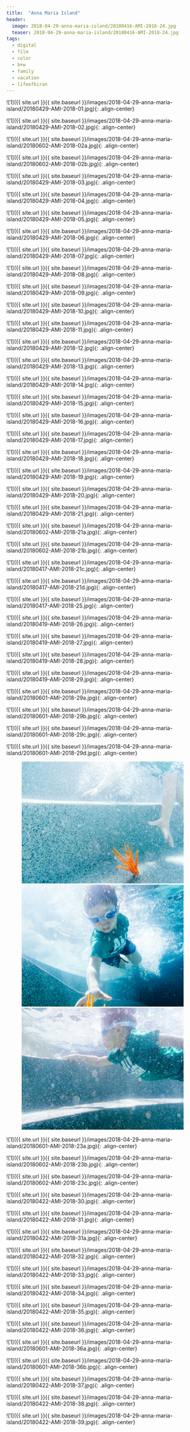 ```yaml
---
title:  "Anna Maria Island"
header:
  image: 2018-04-29-anna-maria-island/20180416-AMI-2018-24.jpg
  teaser: 2018-04-29-anna-maria-island/20180416-AMI-2018-24.jpg
tags: 
  - digital
  - film
  - color
  - b+w
  - family
  - vacation
  - lifeofkiran
---
```


<p></p>
![1]({{ site.url }}{{ site.baseurl }}/images/2018-04-29-anna-maria-island/20180429-AMI-2018-01.jpg){: .align-center}
<figcaption> </figcaption>
<p></p>

<p></p>
![1]({{ site.url }}{{ site.baseurl }}/images/2018-04-29-anna-maria-island/20180429-AMI-2018-02.jpg){: .align-center}
<figcaption> </figcaption>
<p></p>

<p></p>
![1]({{ site.url }}{{ site.baseurl }}/images/2018-04-29-anna-maria-island/20180602-AMI-2018-02a.jpg){: .align-center}
<figcaption> </figcaption>
<p></p>

<p></p>
![1]({{ site.url }}{{ site.baseurl }}/images/2018-04-29-anna-maria-island/20180602-AMI-2018-02b.jpg){: .align-center}
<figcaption> </figcaption>
<p></p>

<p></p>
![1]({{ site.url }}{{ site.baseurl }}/images/2018-04-29-anna-maria-island/20180429-AMI-2018-03.jpg){: .align-center}
<figcaption> </figcaption>
<p></p>

<p></p>
![1]({{ site.url }}{{ site.baseurl }}/images/2018-04-29-anna-maria-island/20180429-AMI-2018-04.jpg){: .align-center}
<figcaption> </figcaption>
<p></p>

<p></p>
![1]({{ site.url }}{{ site.baseurl }}/images/2018-04-29-anna-maria-island/20180429-AMI-2018-05.jpg){: .align-center}
<figcaption> </figcaption>
<p></p>

<p></p>
![1]({{ site.url }}{{ site.baseurl }}/images/2018-04-29-anna-maria-island/20180429-AMI-2018-06.jpg){: .align-center}
<figcaption> </figcaption>
<p></p>

<p></p>
![1]({{ site.url }}{{ site.baseurl }}/images/2018-04-29-anna-maria-island/20180429-AMI-2018-07.jpg){: .align-center}
<figcaption> </figcaption>
<p></p>

<p></p>
![1]({{ site.url }}{{ site.baseurl }}/images/2018-04-29-anna-maria-island/20180429-AMI-2018-08.jpg){: .align-center}
<figcaption> </figcaption>
<p></p>

<p></p>
![1]({{ site.url }}{{ site.baseurl }}/images/2018-04-29-anna-maria-island/20180429-AMI-2018-09.jpg){: .align-center}
<figcaption> </figcaption>
<p></p>

<p></p>
![1]({{ site.url }}{{ site.baseurl }}/images/2018-04-29-anna-maria-island/20180429-AMI-2018-10.jpg){: .align-center}
<figcaption> </figcaption>
<p></p>

<p></p>
![1]({{ site.url }}{{ site.baseurl }}/images/2018-04-29-anna-maria-island/20180429-AMI-2018-11.jpg){: .align-center}
<figcaption> </figcaption>
<p></p>

<p></p>
![1]({{ site.url }}{{ site.baseurl }}/images/2018-04-29-anna-maria-island/20180429-AMI-2018-12.jpg){: .align-center}
<figcaption> </figcaption>
<p></p>

<p></p>
![1]({{ site.url }}{{ site.baseurl }}/images/2018-04-29-anna-maria-island/20180429-AMI-2018-13.jpg){: .align-center}
<figcaption> </figcaption>
<p></p>

<p></p>
![1]({{ site.url }}{{ site.baseurl }}/images/2018-04-29-anna-maria-island/20180429-AMI-2018-14.jpg){: .align-center}
<figcaption> </figcaption>
<p></p>

<p></p>
![1]({{ site.url }}{{ site.baseurl }}/images/2018-04-29-anna-maria-island/20180429-AMI-2018-15.jpg){: .align-center}
<figcaption> </figcaption>
<p></p>

<p></p>
![1]({{ site.url }}{{ site.baseurl }}/images/2018-04-29-anna-maria-island/20180429-AMI-2018-16.jpg){: .align-center}
<figcaption> </figcaption>
<p></p>

<p></p>
![1]({{ site.url }}{{ site.baseurl }}/images/2018-04-29-anna-maria-island/20180429-AMI-2018-17.jpg){: .align-center}
<figcaption> </figcaption>
<p></p>

<p></p>
![1]({{ site.url }}{{ site.baseurl }}/images/2018-04-29-anna-maria-island/20180429-AMI-2018-18.jpg){: .align-center}
<figcaption> </figcaption>
<p></p>

<p></p>
![1]({{ site.url }}{{ site.baseurl }}/images/2018-04-29-anna-maria-island/20180429-AMI-2018-19.jpg){: .align-center}
<figcaption> </figcaption>
<p></p>

<p></p>
![1]({{ site.url }}{{ site.baseurl }}/images/2018-04-29-anna-maria-island/20180429-AMI-2018-20.jpg){: .align-center}
<figcaption> </figcaption>
<p></p>

<p></p>
![1]({{ site.url }}{{ site.baseurl }}/images/2018-04-29-anna-maria-island/20180429-AMI-2018-21.jpg){: .align-center}
<figcaption> </figcaption>
<p></p>

<p></p>
![1]({{ site.url }}{{ site.baseurl }}/images/2018-04-29-anna-maria-island/20180602-AMI-2018-21a.jpg){: .align-center}
<figcaption> </figcaption>
<p></p>

<p></p>
![1]({{ site.url }}{{ site.baseurl }}/images/2018-04-29-anna-maria-island/20180602-AMI-2018-21b.jpg){: .align-center}
<figcaption> </figcaption>
<p></p>

<p></p>
![1]({{ site.url }}{{ site.baseurl }}/images/2018-04-29-anna-maria-island/20180417-AMI-2018-21c.jpg){: .align-center}
<figcaption> </figcaption>
<p></p>

<p></p>
![1]({{ site.url }}{{ site.baseurl }}/images/2018-04-29-anna-maria-island/20180417-AMI-2018-21d.jpg){: .align-center}
<figcaption> </figcaption>
<p></p>

<p></p>
![1]({{ site.url }}{{ site.baseurl }}/images/2018-04-29-anna-maria-island/20180417-AMI-2018-25.jpg){: .align-center}
<figcaption> </figcaption>
<p></p>

<p></p>
![1]({{ site.url }}{{ site.baseurl }}/images/2018-04-29-anna-maria-island/20180419-AMI-2018-26.jpg){: .align-center}
<figcaption> </figcaption>
<p></p>

<p></p>
![1]({{ site.url }}{{ site.baseurl }}/images/2018-04-29-anna-maria-island/20180419-AMI-2018-27.jpg){: .align-center}
<figcaption> </figcaption>
<p></p>

<p></p>
![1]({{ site.url }}{{ site.baseurl }}/images/2018-04-29-anna-maria-island/20180419-AMI-2018-28.jpg){: .align-center}
<figcaption> </figcaption>
<p></p>

<p></p>
![1]({{ site.url }}{{ site.baseurl }}/images/2018-04-29-anna-maria-island/20180419-AMI-2018-29.jpg){: .align-center}
<figcaption> </figcaption>
<p></p>

<p></p>
![1]({{ site.url }}{{ site.baseurl }}/images/2018-04-29-anna-maria-island/20180601-AMI-2018-29a.jpg){: .align-center}
<figcaption> </figcaption>
<p></p>

<p></p>
![1]({{ site.url }}{{ site.baseurl }}/images/2018-04-29-anna-maria-island/20180601-AMI-2018-29b.jpg){: .align-center}
<figcaption> </figcaption>
<p></p>

<p></p>
![1]({{ site.url }}{{ site.baseurl }}/images/2018-04-29-anna-maria-island/20180601-AMI-2018-29c.jpg){: .align-center}
<figcaption> </figcaption>
<p></p>

<p></p>
![1]({{ site.url }}{{ site.baseurl }}/images/2018-04-29-anna-maria-island/20180601-AMI-2018-29d.jpg){: .align-center}
<figcaption> </figcaption>
<p></p>

<figure class="third">
<img src="/images/2018-04-29-anna-maria-island/20180416-AMI-2018-22.jpg">
<img src="/images/2018-04-29-anna-maria-island/20180416-AMI-2018-24.jpg">
<img src="/images/2018-04-29-anna-maria-island/20180416-AMI-2018-23.jpg">
</figure>

<p></p>
![1]({{ site.url }}{{ site.baseurl }}/images/2018-04-29-anna-maria-island/20180601-AMI-2018-23a.jpg){: .align-center}
<figcaption> </figcaption>
<p></p>

<p></p>
![1]({{ site.url }}{{ site.baseurl }}/images/2018-04-29-anna-maria-island/20180602-AMI-2018-23b.jpg){: .align-center}
<figcaption> </figcaption>
<p></p>

<p></p>
![1]({{ site.url }}{{ site.baseurl }}/images/2018-04-29-anna-maria-island/20180602-AMI-2018-23c.jpg){: .align-center}
<figcaption> </figcaption>
<p></p>

<p></p>
![1]({{ site.url }}{{ site.baseurl }}/images/2018-04-29-anna-maria-island/20180422-AMI-2018-30.jpg){: .align-center}
<figcaption> </figcaption>
<p></p>

<p></p>
![1]({{ site.url }}{{ site.baseurl }}/images/2018-04-29-anna-maria-island/20180422-AMI-2018-31.jpg){: .align-center}
<figcaption> </figcaption>
<p></p>

<p></p>
![1]({{ site.url }}{{ site.baseurl }}/images/2018-04-29-anna-maria-island/20180422-AMI-2018-31a.jpg){: .align-center}
<figcaption> </figcaption>
<p></p>

<p></p>
![1]({{ site.url }}{{ site.baseurl }}/images/2018-04-29-anna-maria-island/20180422-AMI-2018-32.jpg){: .align-center}
<figcaption> </figcaption>
<p></p>

<p></p>
![1]({{ site.url }}{{ site.baseurl }}/images/2018-04-29-anna-maria-island/20180422-AMI-2018-33.jpg){: .align-center}
<figcaption> </figcaption>
<p></p>

<p></p>
![1]({{ site.url }}{{ site.baseurl }}/images/2018-04-29-anna-maria-island/20180422-AMI-2018-34.jpg){: .align-center}
<figcaption> </figcaption>
<p></p>

<p></p>
![1]({{ site.url }}{{ site.baseurl }}/images/2018-04-29-anna-maria-island/20180422-AMI-2018-35.jpg){: .align-center}
<figcaption> </figcaption>
<p></p>

<p></p>
![1]({{ site.url }}{{ site.baseurl }}/images/2018-04-29-anna-maria-island/20180422-AMI-2018-36.jpg){: .align-center}
<figcaption> </figcaption>
<p></p>

<p></p>
![1]({{ site.url }}{{ site.baseurl }}/images/2018-04-29-anna-maria-island/20180601-AMI-2018-36a.jpg){: .align-center}
<figcaption> </figcaption>
<p></p>

<p></p>
![1]({{ site.url }}{{ site.baseurl }}/images/2018-04-29-anna-maria-island/20180601-AMI-2018-36b.jpg){: .align-center}
<figcaption> </figcaption>
<p></p>

<p></p>
![1]({{ site.url }}{{ site.baseurl }}/images/2018-04-29-anna-maria-island/20180422-AMI-2018-37.jpg){: .align-center}
<figcaption> </figcaption>
<p></p>

<p></p>
![1]({{ site.url }}{{ site.baseurl }}/images/2018-04-29-anna-maria-island/20180422-AMI-2018-38.jpg){: .align-center}
<figcaption> </figcaption>
<p></p>

<p></p>
![1]({{ site.url }}{{ site.baseurl }}/images/2018-04-29-anna-maria-island/20180422-AMI-2018-39.jpg){: .align-center}
<figcaption> </figcaption>
<p></p>
